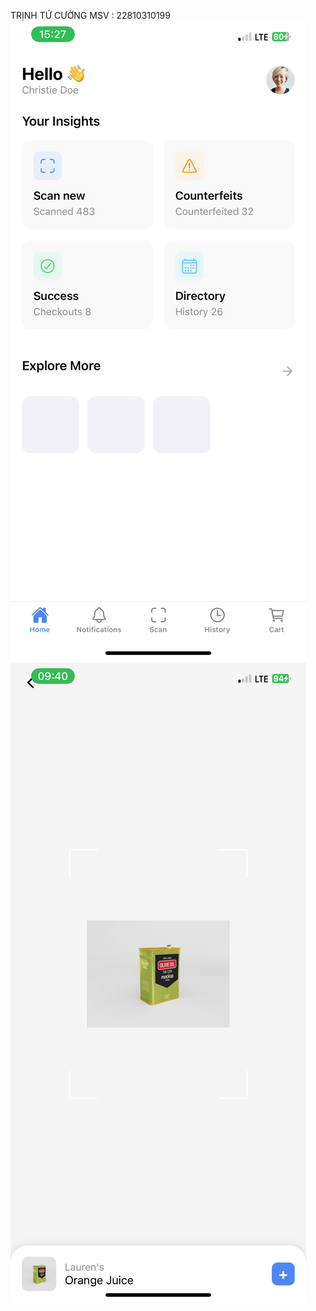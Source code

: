 TRỊNH TỨ CƯỜNG
MSV : 22810310199
![anh1](https://github.com/Cuongtutrinh/baikiemtra/blob/main/e6a8d930a66817364e79.jpg)
![anh2](https://github.com/Cuongtutrinh/baikiemtra/blob/main/ad9ee43b0369b237eb782.jpg)
